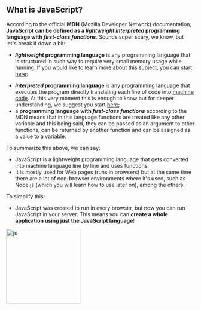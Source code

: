 ## What is JavaScript?

According to the official **MDN** (Mozilla Developer Network) documentation,
**JavaScript can be defined as a _lightweight_ _interpreted_ programming
language with _first-class functions_**. Sounds super scary, we know, but let's
break it down a bit:

- **_lightweight_ programming language** is any programming language that is
structured in such way to require very small memory usage while running. If you
would like to learn more about this subject, you can start
[here](https://en.wikipedia.org/wiki/Lightweight_programming_language);
<!-- (in advanced notes: here we are talking about *runtime memory requirements* while the program executes) -->
- **_interpreted_ programming language** is any programming language that
  executes the program directly translating each line of code into
  [machine code](https://en.wikipedia.org/wiki/Programming_paradigm#Machine_code).
  At this very moment this is enough to know but for deeper understanding, we
  suggest you start [here](https://en.wikipedia.org/wiki/Interpreted_language);
- a **programming language with _first-class functions_** according to the MDN
  means that in this language functions are treated like any other variable and
  this being said, they can be passed as an argument to other functions, can be
  returned by another function and can be assigned as a value to a variable.

To summarize this above, we can say:

- JavaScript is a lightweight programming language that gets converted into
  machine language line by line and uses functions.
- It is mostly used for Web pages (runs in browsers) but at the same time there
  are a lot of non-browser environments where it's used, such as Node.js (which
  you will learn how to use later on), among the others.

To simplify this:

- JavaScript was created to run in every browser, but now you can run JavaScript
  in your server. This means you can **create a whole application using just the
  JavaScript language**! 
  
<img src="https://i.imgur.com/phq1MMV.png" alt="js" width="200px"/>
